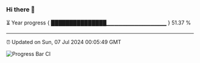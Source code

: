 ### Hi there 👋

⏳ Year progress { ███████████████▁▁▁▁▁▁▁▁▁▁▁▁▁▁▁ } 51.37 %

---

⏰ Updated on Sun, 07 Jul 2024 00:05:49 GMT

![Progress Bar CI](https://github.com/liununu/liununu/workflows/Progress%20Bar%20CI/badge.svg)
